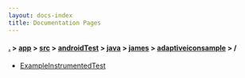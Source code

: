 ```yaml
---
layout: docs-index
title: Documentation Pages
---
```

#### [.](./../../../../../../index) > [app](./../../../../../index) > [src](./../../../../index) > [androidTest](./../../../index) > [java](./../../index) > [james](./../index) > [adaptiveiconsample](./index) > **/**

- [ExampleInstrumentedTest](ExampleInstrumentedTest)

